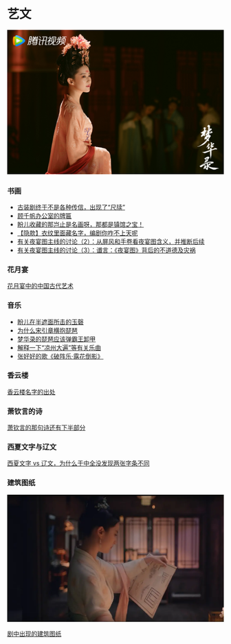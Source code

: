 # 艺文

![](/image/kepu/huayueyan.jpg)

### 书画

* [古装剧终于不是各种传信，出现了“尺牍”](https://www.douban.com/group/topic/268840337/?_i=6411245W54s0f1)
* [顾千帆办公室的牌匾](https://www.douban.com/group/topic/268256234/?_i=6413047W54s0f1)
* [盼儿收藏的那岂止是名画呀，那都是镇馆之宝！](https://www.douban.com/group/topic/268567519/?_i=6334348W54s0f1)
* [【隐款】衣纹里面藏名字，编剧你咋不上天呢](https://www.douban.com/group/topic/268699380/?_i=6409119W54s0f1)
* [有关夜宴图主线的讨论（2）：从屏风和手卷看夜宴图含义，并推断后续](https://www.douban.com/group/topic/268922318/?_i=6337065W54s0f1)
* [有关夜宴图主线的讨论（3）：谶言：《夜宴图》背后的不道德及灾祸](https://www.douban.com/group/topic/268924460/?_i=6410777W54s0f1)

### 花月宴

[花月宴中的中国古代艺术](https://www.douban.com/group/topic/269751346/?_i=6410791W54s0f1)

### 音乐

* [盼儿在半遮面所击的玉磬](https://www.douban.com/group/topic/270647442/?_i=6411238W54s0f1)
* [为什么宋引章横抱琵琶](https://share.api.weibo.cn/share/311322561,4777733101717809.html?weibo_id=4777733101717809)
* [梦华录的琵琶应该弹霸王卸甲](https://www.douban.com/group/topic/268509023/?_i=6335176W54s0f1)
* [解释一下“凉州大遍”等有关乐曲](https://www.douban.com/group/topic/268807456/?_i=6342581W54s0f1)
* [张好好的歌《破阵乐·露花倒影》](https://www.douban.com/group/topic/268480161/?_i=6411256W54s0f1)

### 香云楼

[香云楼名字的出处](https://www.douban.com/group/topic/275308071/?_i=6411272W54s0f1)

### 萧钦言的诗

[萧钦言的那句诗还有下半部分](https://www.douban.com/group/topic/269082147/?_i=6341779W54s0f1)

### 西夏文字与辽文

[西夏文字 vs 辽文，为什么于中全没发现两张字条不同](https://www.douban.com/group/topic/268523335/?_i=6335638W54s0f1)

### 建筑图纸

![](/image/kepu/arc.webp)

[剧中出现的建筑图纸](https://www.douban.com/group/topic/268824595/?_i=6413391W54s0f1)
